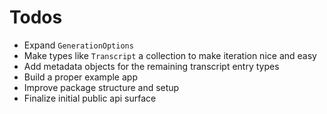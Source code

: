 # Todos

- Expand `GenerationOptions`
- Make types like `Transcript` a collection to make iteration nice and easy
- Add metadata objects for the remaining transcript entry types
- Build a proper example app
- Improve package structure and setup
- Finalize initial public api surface

